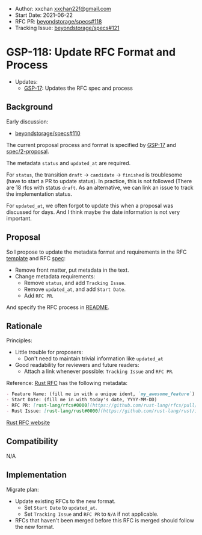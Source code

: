 - Author: xxchan <xxchan22f@gmail.com>
- Start Date: 2021-06-22
- RFC PR: [beyondstorage/specs#118](https://github.com/beyondstorage/specs/issues/118)
- Tracking Issue: [beyondstorage/specs#121](https://github.com/beyondstorage/specs/issues/121)

# GSP-118: Update RFC Format and Process

- Updates:
  - [GSP-17](./17-proposal-process.md): Updates the RFC spec and process

## Background

Early discussion:
- [beyondstorage/specs#110](https://github.com/beyondstorage/specs/issues/110)

The current proposal process and format is specified by [GSP-17](./17-proposal-process.md) and [spec/2-proposal](../spec/2-proposal.md).

The metadata `status` and `updated_at` are required.

For `status`, the transition `draft` -> `candidate` -> `finished` is troublesome (have to start a PR to update status). In practice, this is not followed (There are 18 rfcs with status `draft`.
As an alternative, we can link an issue to track the implementation status.

For `updated_at`, we often forgot to update this when a proposal was discussed for days. And I think maybe the date information is not very important.

## Proposal

So I propose to update the metadata format and requirements in the RFC [template](./0-example.md) and RFC [spec](../spec/2-proposal.md):
- Remove front matter, put metadata in the text.
- Change metadata requirements:
  - Remove `status`, and add `Tracking Issue`.
  - Remove `updated_at`, and add `Start Date`.
  - Add `RFC PR`.

And specify the RFC process in [README](../README.md).

## Rationale

Principles:

- Little trouble for proposers:
  - Don't need to maintain trivial information like `updated_at`
- Good readability for reviewers and future readers:
  - Attach a link whenever possible: `Tracking Issue` and `RFC PR`.

Reference: [Rust RFC](https://github.com/rust-lang/rfcs) has the following metadata:

```markdown
- Feature Name: (fill me in with a unique ident, `my_awesome_feature`)
- Start Date: (fill me in with today's date, YYYY-MM-DD)
- RFC PR: [rust-lang/rfcs#0000](https://github.com/rust-lang/rfcs/pull/0000)
- Rust Issue: [rust-lang/rust#0000](https://github.com/rust-lang/rust/issues/0000)
```

[Rust RFC website](https://rust-lang.github.io/rfcs/)

## Compatibility

N/A

## Implementation

Migrate plan: 
- Update existing RFCs to the new format. 
  - Set `Start Date` to `updated_at`.
  - Set `Tracking Issue` and `RFC PR` to `N/A` if not applicable.
- RFCs that haven't been merged before this RFC is merged should follow the new format.
